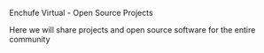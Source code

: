 Enchufe Virtual - Open Source Projects 

Here we will share projects and open source software for the entire community